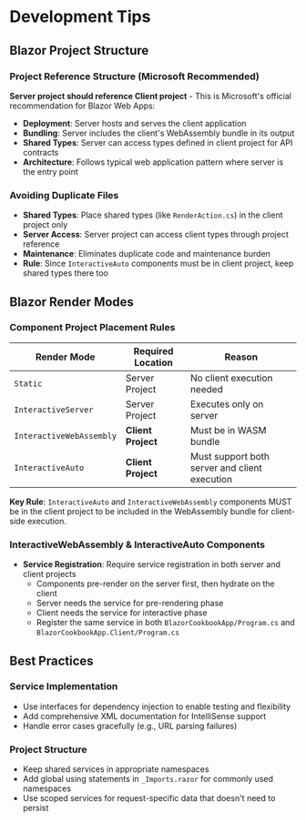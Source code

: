 # Development Tips

## Blazor Project Structure

### Project Reference Structure (Microsoft Recommended)

**Server project should reference Client project** - This is Microsoft's official recommendation for Blazor Web Apps:

- **Deployment**: Server hosts and serves the client application
- **Bundling**: Server includes the client's WebAssembly bundle in its output  
- **Shared Types**: Server can access types defined in client project for API contracts
- **Architecture**: Follows typical web application pattern where server is the entry point

### Avoiding Duplicate Files

- **Shared Types**: Place shared types (like `RenderAction.cs`) in the client project only
- **Server Access**: Server project can access client types through project reference
- **Maintenance**: Eliminates duplicate code and maintenance burden
- **Rule**: Since `InteractiveAuto` components must be in client project, keep shared types there too

## Blazor Render Modes

### Component Project Placement Rules

| Render Mode              | Required Location  | Reason                                        |
| ------------------------ | ------------------ | --------------------------------------------- |
| `Static`                 | Server Project     | No client execution needed                    |
| `InteractiveServer`      | Server Project     | Executes only on server                       |
| `InteractiveWebAssembly` | **Client Project** | Must be in WASM bundle                        |
| `InteractiveAuto`        | **Client Project** | Must support both server and client execution |

**Key Rule**: `InteractiveAuto` and `InteractiveWebAssembly` components MUST be in the client project to be included in the WebAssembly bundle for client-side execution.

### InteractiveWebAssembly & InteractiveAuto Components

- **Service Registration**: Require service registration in both server and client projects
  - Components pre-render on the server first, then hydrate on the client
  - Server needs the service for pre-rendering phase
  - Client needs the service for interactive phase
  - Register the same service in both `BlazorCookbookApp/Program.cs` and `BlazorCookbookApp.Client/Program.cs`

## Best Practices

### Service Implementation

- Use interfaces for dependency injection to enable testing and flexibility
- Add comprehensive XML documentation for IntelliSense support
- Handle error cases gracefully (e.g., URL parsing failures)

### Project Structure

- Keep shared services in appropriate namespaces
- Add global using statements in `_Imports.razor` for commonly used namespaces
- Use scoped services for request-specific data that doesn't need to persist
